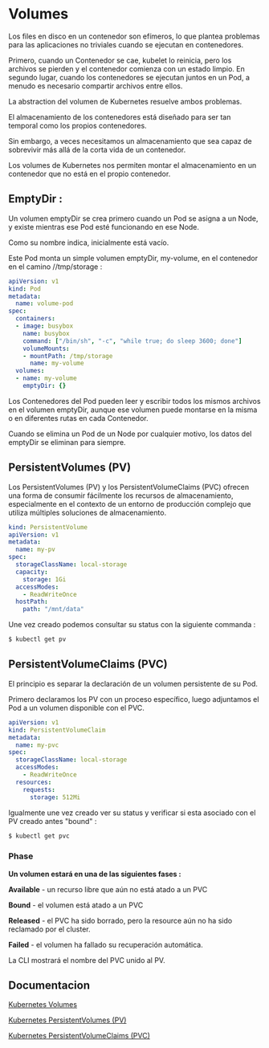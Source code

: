 # Volumes

Los files en disco en un contenedor son efímeros, lo que plantea problemas para las aplicaciones no triviales cuando se ejecutan en contenedores.

Primero, cuando un Contenedor se cae, kubelet lo reinicia, pero los archivos se pierden y el contenedor comienza con un estado limpio. En segundo lugar, cuando los contenedores se ejecutan juntos en un Pod, a menudo es necesario compartir archivos entre ellos.

La abstraction del volumen de Kubernetes resuelve ambos problemas.

El almacenamiento de los contenedores está diseñado para ser tan temporal como los propios contenedores.

Sin embargo, a veces necesitamos un almacenamiento que sea capaz de sobrevivir más allá de la corta vida de un contenedor. 

Los volumes de Kubernetes nos permiten montar el almacenamiento en un contenedor que no está en el propio contenedor.

## EmptyDir :

Un volumen emptyDir se crea primero cuando un Pod se asigna a un Node, y existe mientras ese Pod esté funcionando en ese Node.

Como su nombre indica, inicialmente está vacío. 

Este Pod monta un simple volumen emptyDir, my-volume, en el contenedor en el camino //tmp/storage :
```yaml
apiVersion: v1
kind: Pod
metadata:
  name: volume-pod
spec:
  containers:
  - image: busybox
    name: busybox
    command: ["/bin/sh", "-c", "while true; do sleep 3600; done"]
    volumeMounts:
    - mountPath: /tmp/storage
      name: my-volume
  volumes:
  - name: my-volume
    emptyDir: {}
```
Los Contenedores del Pod pueden leer y escribir todos los mismos archivos en el volumen emptyDir, aunque ese volumen puede montarse en la misma o en diferentes rutas en cada Contenedor.

Cuando se elimina un Pod de un Node por cualquier motivo, los datos del emptyDir se eliminan para siempre.





## PersistentVolumes (PV)

Los PersistentVolumes  (PV) y los PersistentVolumeClaims (PVC) ofrecen una forma de consumir fácilmente los recursos de almacenamiento, especialmente en el contexto de un entorno de producción complejo que utiliza múltiples soluciones de almacenamiento. 


```yaml
kind: PersistentVolume
apiVersion: v1
metadata:
  name: my-pv
spec:
  storageClassName: local-storage
  capacity:
    storage: 1Gi
  accessModes:
    - ReadWriteOnce
  hostPath:
    path: "/mnt/data"
```



Une vez creado podemos consultar su status con la siguiente commanda :
```bash
$ kubectl get pv
```

## PersistentVolumeClaims (PVC)
El principio es separar la declaración de un volumen persistente de su Pod.

Primero declaramos los PV con un proceso específico, luego adjuntamos el Pod a un volumen disponible con el PVC.



```yaml
apiVersion: v1
kind: PersistentVolumeClaim
metadata:
  name: my-pvc
spec:
  storageClassName: local-storage
  accessModes:
    - ReadWriteOnce
  resources:
    requests:
      storage: 512Mi
```


Igualmente une vez creado ver su status y verificar si esta asociado con el PV creado antes "bound" :
```bash
$ kubectl get pvc
```

### Phase
**Un volumen estará en una de las siguientes fases :**

**Available** - un recurso libre que aún no está atado a un PVC

**Bound** - el volumen está atado a un PVC

**Released** - el PVC ha sido borrado, pero la resource aún no ha sido reclamado por el cluster.

**Failed** - el volumen ha fallado su recuperación automática.

La CLI mostrará el nombre del PVC unido al PV.



## Documentacion
[Kubernetes Volumes](https://kubernetes.io/docs/concepts/storage/volumes/#)

[Kubernetes PersistentVolumes (PV)](https://kubernetes.io/docs/concepts/storage/persistent-volumes/)

[Kubernetes PersistentVolumeClaims (PVC)](https://kubernetes.io/docs/tasks/configure-pod-container/configure-persistent-volume-storage/)

